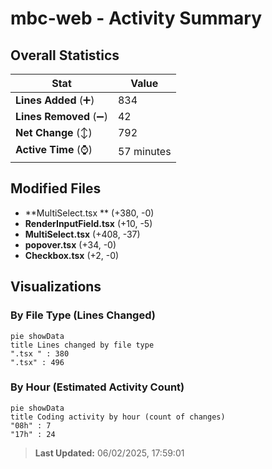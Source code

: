 # mbc-web - Activity Summary 

## Overall Statistics

| Stat                   | Value                                                             |
| ---------------------- | ----------------------------------------------------------------- |
| **Lines Added** (➕)   | 834                                          |
| **Lines Removed** (➖) | 42                                        |
| **Net Change** (↕)    | 792                |
| **Active Time** (⌚)   | 57 minutes |


## Modified Files
- **MultiSelect.tsx ** (+380, -0)
- **RenderInputField.tsx** (+10, -5)
- **MultiSelect.tsx** (+408, -37)
- **popover.tsx** (+34, -0)
- **Checkbox.tsx** (+2, -0)

## Visualizations

### By File Type (Lines Changed)

```mermaid
pie showData
title Lines changed by file type
".tsx " : 380
".tsx" : 496
```

### By Hour (Estimated Activity Count)

```mermaid
pie showData
title Coding activity by hour (count of changes)
"08h" : 7
"17h" : 24
```


> **Last Updated:** 06/02/2025, 17:59:01